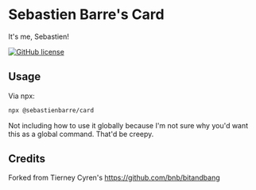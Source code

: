 # Sebastien Barre's Card

It's me, Sebastien!

[![GitHub license](https://img.shields.io/badge/license-MIT-blue.svg)](https://github.com/sebastienbarre/card/blob/master/LICENSE)

## Usage

Via npx:

```bash
npx @sebastienbarre/card
```

Not including how to use it globally because I'm not sure why you'd want this as a global command. That'd be creepy.

## Credits

Forked from Tierney Cyren's https://github.com/bnb/bitandbang
